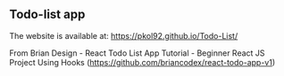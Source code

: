 ## Todo-list app
The website is available at: https://pkol92.github.io/Todo-List/

From Brian Design - React Todo List App Tutorial - Beginner React JS Project Using Hooks (https://github.com/briancodex/react-todo-app-v1)
